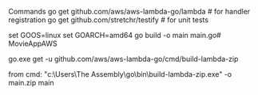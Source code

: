 Commands
go get github.com/aws/aws-lambda-go/lambda # for handler registration
	go get github.com/stretchr/testify # for unit tests


set GOOS=linux
set GOARCH=amd64
go build -o main main.go# MovieAppAWS


go.exe get -u github.com/aws/aws-lambda-go/cmd/build-lambda-zip

from cmd:
"c:\Users\The Assembly\go\bin\build-lambda-zip.exe" -o main.zip main